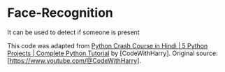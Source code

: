 # Face-Recognition
It can be used to detect if someone is present


This code was adapted from [Python Crash Course in Hindi | 5 Python Projects | Complete Python Tutorial](https://youtu.be/fqF9M92jzUo) by [CodeWithHarry].
Original source: [https://www.youtube.com/@CodeWithHarry].
